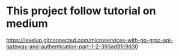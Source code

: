 # This project follow tutorial on medium
https://levelup.gitconnected.com/microservices-with-go-grpc-api-gateway-and-authentication-part-1-2-393ad9fc9d30
